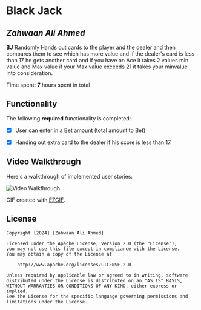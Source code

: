 # Black Jack

## *Zahwaan Ali Ahmed*

**BJ** Randomly Hands out cards to the player and the dealer and then compares them to see which has more value and if the dealer's card is less than 17 he gets another card and if you have an Ace it takes 2 values min value and Max value if your Max value exceeds 21 it takes your minvalue into consideration.

Time spent: **7** hours spent in total

## Functionality 

The following **required** functionality is completed:

* [x] User can enter in a Bet amount (total amount to Bet)
* [x] Handing out extra card to the dealer if his score is less than 17.


## Video Walkthrough

Here's a walkthrough of implemented user stories:

<img src='https://i.imgur.com/qf6ZyID.gif' title='Video Walkthrough' width='' alt='Video Walkthrough' />

GIF created with [EZGIF](https://ezgif.com).


## License

    Copyright [2024] [Zahwaan Ali Ahmed]

    Licensed under the Apache License, Version 2.0 (the "License");
    you may not use this file except in compliance with the License.
    You may obtain a copy of the License at

        http://www.apache.org/licenses/LICENSE-2.0

    Unless required by applicable law or agreed to in writing, software
    distributed under the License is distributed on an "AS IS" BASIS,
    WITHOUT WARRANTIES OR CONDITIONS OF ANY KIND, either express or implied.
    See the License for the specific language governing permissions and
    limitations under the License.
